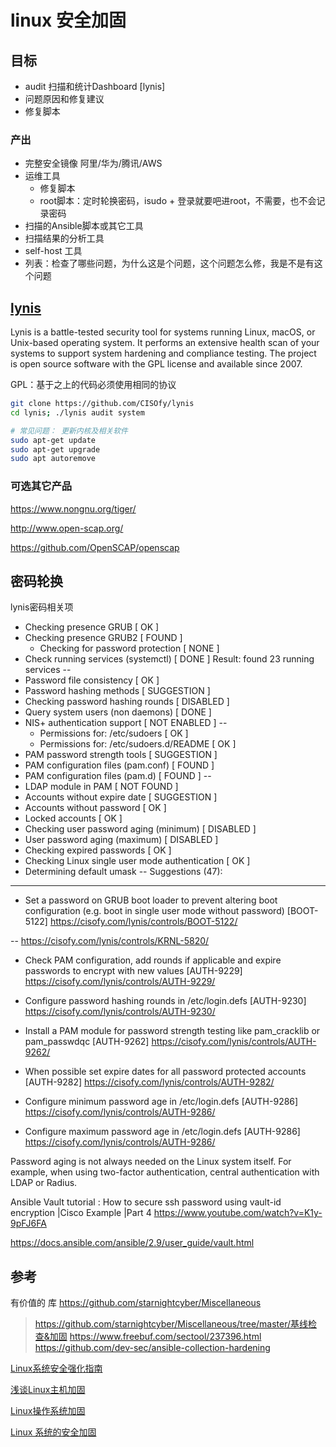 # linux 安全加固

## 目标

+ audit 扫描和统计Dashboard [lynis]
+ 问题原因和修复建议
+ 修复脚本

### 产出
+ 完整安全镜像 阿里/华为/腾讯/AWS
+ 运维工具
  + 修复脚本
  + root脚本：定时轮换密码，isudo + 登录就要吧进root，不需要，也不会记录密码
+ 扫描的Ansible脚本或其它工具
+ 扫描结果的分析工具
+ self-host 工具 
+ 列表：检查了哪些问题，为什么这是个问题，这个问题怎么修，我是不是有这个问题

## [lynis](https://cisofy.com/lynis/)

Lynis is a battle-tested security tool for systems running Linux, macOS, or Unix-based operating system. 
It performs an extensive health scan of your systems to support system hardening and compliance testing. 
The project is open source software with the GPL license and available since 2007.

GPL：基于之上的代码必须使用相同的协议

```bash 
git clone https://github.com/CISOfy/lynis
cd lynis; ./lynis audit system

# 常见问题： 更新内核及相关软件
sudo apt-get update
sudo apt-get upgrade
sudo apt autoremove
```

### 可选其它产品

https://www.nongnu.org/tiger/

http://www.open-scap.org/

https://github.com/OpenSCAP/openscap

## 密码轮换

lynis密码相关项

  - Checking presence GRUB                                    [ OK ]
  - Checking presence GRUB2                                   [ FOUND ]
    - Checking for password protection                        [ NONE ]
  - Check running services (systemctl)                        [ DONE ]
        Result: found 23 running services
--
  - Password file consistency                                 [ OK ]
  - Password hashing methods                                  [ SUGGESTION ]
  - Checking password hashing rounds                          [ DISABLED ]
  - Query system users (non daemons)                          [ DONE ]
  - NIS+ authentication support                               [ NOT ENABLED ]
--
    - Permissions for: /etc/sudoers                           [ OK ]
    - Permissions for: /etc/sudoers.d/README                  [ OK ]
  - PAM password strength tools                               [ SUGGESTION ]
  - PAM configuration files (pam.conf)                        [ FOUND ]
  - PAM configuration files (pam.d)                           [ FOUND ]
--
  - LDAP module in PAM                                        [ NOT FOUND ]
  - Accounts without expire date                              [ SUGGESTION ]
  - Accounts without password                                 [ OK ]
  - Locked accounts                                           [ OK ]
  - Checking user password aging (minimum)                    [ DISABLED ]
  - User password aging (maximum)                             [ DISABLED ]
  - Checking expired passwords                                [ OK ]
  - Checking Linux single user mode authentication            [ OK ]
  - Determining default umask
--
  Suggestions (47):
  ----------------------------
  * Set a password on GRUB boot loader to prevent altering boot configuration (e.g. boot in single user mode without password) [BOOT-5122]
      https://cisofy.com/lynis/controls/BOOT-5122/

--
      https://cisofy.com/lynis/controls/KRNL-5820/

  * Check PAM configuration, add rounds if applicable and expire passwords to encrypt with new values [AUTH-9229]
      https://cisofy.com/lynis/controls/AUTH-9229/

  * Configure password hashing rounds in /etc/login.defs [AUTH-9230]
      https://cisofy.com/lynis/controls/AUTH-9230/

  * Install a PAM module for password strength testing like pam_cracklib or pam_passwdqc [AUTH-9262]
      https://cisofy.com/lynis/controls/AUTH-9262/

  * When possible set expire dates for all password protected accounts [AUTH-9282]
      https://cisofy.com/lynis/controls/AUTH-9282/

  * Configure minimum password age in /etc/login.defs [AUTH-9286]
      https://cisofy.com/lynis/controls/AUTH-9286/

  * Configure maximum password age in /etc/login.defs [AUTH-9286]
      https://cisofy.com/lynis/controls/AUTH-9286/

  Password aging is not always needed on the Linux system itself. 
  For example, when using two-factor authentication, 
  central authentication with LDAP or Radius.

Ansible Vault tutorial : How to secure ssh password using vault-id encryption |Cisco Example |Part 4
https://www.youtube.com/watch?v=K1y-9pFJ6FA

https://docs.ansible.com/ansible/2.9/user_guide/vault.html

## 参考

有价值的 库 https://github.com/starnightcyber/Miscellaneous
> https://github.com/starnightcyber/Miscellaneous/tree/master/基线检查&加固
> https://www.freebuf.com/sectool/237396.html
> https://github.com/dev-sec/ansible-collection-hardening

[Linux系统安全强化指南](https://www.freebuf.com/articles/system/266248.html)

[浅谈Linux主机加固](https://www.freebuf.com/articles/system/250501.html)

[Linux操作系统加固](https://help.aliyun.com/document_detail/49809.html)

[Linux 系统的安全加固](https://www.cnblogs.com/LyShark/p/11407373.html)

